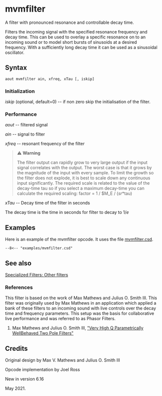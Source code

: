 <!--
id:mvmfilter
category:Signal Modifiers:Specialized Filters
-->
# mvmfilter
A filter with pronounced resonance and controllable decay time.

Filters the incoming signal with the specified resonance frequency and decay time. This can be used to overlay a specific resonance on to an incoming sound or to model short bursts of sinusoids at a desired frequency. With a sufficiently long decay time it can be used as a sinusoidal oscillator.

## Syntax
``` csound-orc
aout mvmfilter ain, xfreq, xTau [, iskip]
```

### Initialization

_iskip_ (optional, default=0) -- if non zero skip the initialisation of the filter.

### Performance

_aout_ -- filtered signal

_ain_ -- signal to filter

_xfreq_ -- resonant frequency of the filter

> :warning: **Warning**
>
> The filter output can rapidly grow to very large output if the input signal correlates with the output. The worst case is that it grows by the magnitude of the input with every sample. To limit the growth so the filter does not explode, it is best to scale down any continuous input significantly. The required scale is related to the value of the decay-time tau so if you select a maximum decay-time you can calculate the required scaling: factor = 1 / $M_E / (_sr_*tau)

_xTau_ -- Decay time of the filter in seconds

The decay time is the time in seconds for filter to decay to 1/_e_

## Examples

Here is an example of the mvmfilter opcode. It uses the file [mvmfilter.csd](../../examples/mvmfilter.csd).

``` csound-csd title="Example of the mvmfilter opcode." linenums="1"
--8<-- "examples/mvmfilter.csd"
```

## See also

[Specialized Filters: Other filters](../../sigmod/speciali)

### References

This filter is based on the work of Max Mathews and Julius O. Smith III. This filter was originally used by Max Mathews in an application which applied a bank of these filters to an incoming sound with live controls over the decay time and frequency parameters. This setup was the basis for collaborative live performance and was referred to as Phasor Filters.

1.   Max Mathews and Julius O. Smith III, ["Very High Q Parametrically WellBehaved Two Pole Filters"](https://ccrma.stanford.edu/~jos/smac03maxjos/smac03maxjos.pdf)

## Credits

Original design by Max V. Mathews and Julius O. Smith III

Opcode implementation by Joel Ross

New in version 6.16

May 2021.
